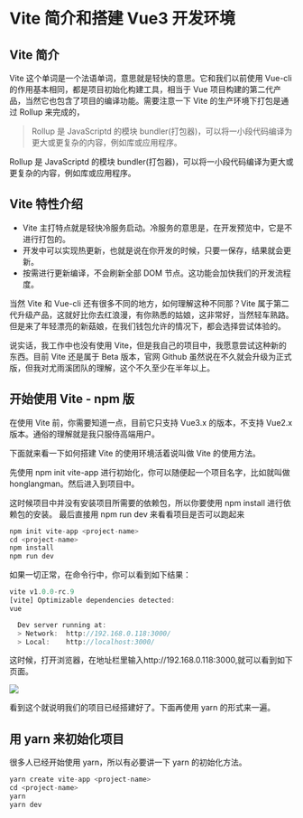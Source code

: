 # Vite 简介和搭建 Vue3 开发环境

## Vite 简介

Vite 这个单词是一个法语单词，意思就是轻快的意思。它和我们以前使用 Vue-cli 的作用基本相同，都是项目初始化构建工具，相当于 Vue 项目构建的第二代产品，当然它也包含了项目的编译功能。需要注意一下 Vite 的生产环境下打包是通过 Rollup 来完成的，

> Rollup 是 JavaScriptd 的模块 bundler(打包器)，可以将一小段代码编译为更大或更复杂的内容，例如库或应用程序。

Rollup 是 JavaScriptd 的模块 bundler(打包器)，可以将一小段代码编译为更大或更复杂的内容，例如库或应用程序。

## Vite 特性介绍

- Vite 主打特点就是轻快冷服务启动。冷服务的意思是，在开发预览中，它是不进行打包的。
- 开发中可以实现热更新，也就是说在你开发的时候，只要一保存，结果就会更新。
- 按需进行更新编译，不会刷新全部 DOM 节点。这功能会加快我们的开发流程度。

当然 Vite 和 Vue-cli 还有很多不同的地方，如何理解这种不同那？Vite 属于第二代升级产品，这就好比你去红浪漫，有你熟悉的姑娘，这非常好，当然轻车熟路。但是来了年轻漂亮的新菇娘，在我们钱包允许的情况下，都会选择尝试体验的。

说实话，我工作中也没有使用 Vite，但是我自己的项目中，我愿意尝试这种新的东西。目前 Vite 还是属于 Beta 版本，官网 Github 虽然说在不久就会升级为正式版，但我对尤雨溪团队的理解，这个不久至少在半年以上。

## 开始使用 Vite - npm 版

在使用 Vite 前，你需要知道一点，目前它只支持 Vue3.x 的版本，不支持 Vue2.x 版本。通俗的理解就是我只服侍高端用户。

下面就来看一下如何搭建 Vite 的使用环境活着说叫做 Vite 的使用方法。

先使用 npm init vite-app 进行初始化，你可以随便起一个项目名字，比如就叫做 honglangman。然后进入到项目中。

这时候项目中并没有安装项目所需要的依赖包，所以你要使用 npm install 进行依赖包的安装。 最后直接用 npm run dev 来看看项目是否可以跑起来

```js
npm init vite-app <project-name>
cd <project-name>
npm install
npm run dev
```

如果一切正常，在命令行中，你可以看到如下结果：

```js
vite v1.0.0-rc.9
[vite] Optimizable dependencies detected:
vue

  Dev server running at:
  > Network:  http://192.168.0.118:3000/
  > Local:    http://localhost:3000/
```

这时候，打开浏览器，在地址栏里输入http://192.168.0.118:3000,就可以看到如下页面。

<img src="https://newimg.jspang.com/Vite001.png">

看到这个就说明我们的项目已经搭建好了。下面再使用 yarn 的形式来一遍。

## 用 yarn 来初始化项目

很多人已经开始使用 yarn，所以有必要讲一下 yarn 的初始化方法。

```js
yarn create vite-app <project-name>
cd <project-name>
yarn
yarn dev
```
